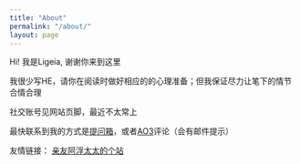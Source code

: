 ```yaml
---
title: "About"
permalink: "/about/"
layout: page
---
```

Hi! 我是Ligeia, 谢谢你来到这里

我很少写HE，请你在阅读时做好相应的的心理准备；但我保证尽力让笔下的情节合情合理

社交账号见网站页脚，最近不太常上

最快联系到我的方式是[提问箱](https://marshmallow-qa.com/ligeia_li)，或者[AO3](https://archiveofourown.org/users/Ligeia13/)评论（会有邮件提示）

友情链接：
[亲友阿浮太太的个站](https://coococola.home.blog/)

